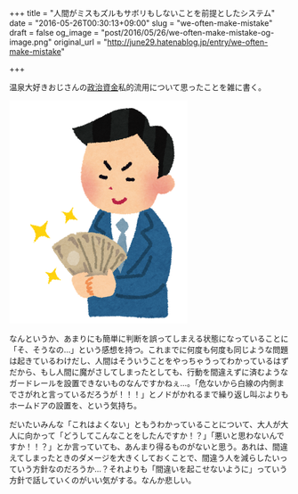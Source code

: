 +++
title = "人間がミスもズルもサボリもしないことを前提としたシステム"
date = "2016-05-26T00:30:13+09:00"
slug = "we-often-make-mistake"
draft = false
og_image = "post/2016/05/26/we-often-make-mistake-og-image.png"
original_url = "http://june29.hatenablog.jp/entry/we-often-make-mistake"

+++

<p>温泉大好きおじさんの<a class="keyword" href="http://d.hatena.ne.jp/keyword/%C0%AF%BC%A3%BB%F1%B6%E2">政治資金</a>私的流用について思ったことを雑に書く。</p>

<p><span itemscope itemtype="http://schema.org/Photograph"><img src="/post/2016/05/26/we-often-make-mistake-20160526001845.png" alt="f:id:june29:20160526001845p:plain" title="f:id:june29:20160526001845p:plain" class="hatena-fotolife" itemprop="image"></span></p>

<p>なんというか、あまりにも簡単に判断を誤ってしまえる状態になっていることに「そ、そうなの…」という感想を持つ。これまでに何度も何度も同じような問題は起きているわけだし、人間はそういうことをやっちゃうってわかっているはずだから、もし人間に魔がさしてしまったとしても、行動を間違えずに済むようなガードレールを設置できないものなんですかねぇ…。「危ないから白線の内側までさがれと言っているだろうが！！！」とノドがかれるまで繰り返し叫ぶよりもホームドアの設置を、という気持ち。</p>

<p>だいたいみんな「これはよくない」ともうわかっていることについて、大人が大人に向かって「どうしてこんなことをしたんですか！？」「悪いと思わないんですか！！？」とか言っていても、あんまり得るものがないと思う。あれは、間違えてしまったときのダメージを大きくしておくことで、間違う人を減らしたいっていう方針なのだろうか…？それよりも「間違いを起こせないように」っていう方針で話していくのがいい気がする。なんか悲しい。</p>
